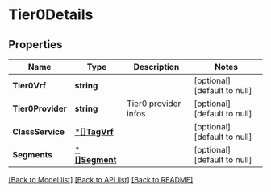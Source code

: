 # Tier0Details

## Properties
Name | Type | Description | Notes
------------ | ------------- | ------------- | -------------
**Tier0Vrf** | **string** |  | [optional] [default to null]
**Tier0Provider** | **string** | Tier0 provider infos | [optional] [default to null]
**ClassService** | [***[]TagVrf**](array.md) |  | [optional] [default to null]
**Segments** | [***[]Segment**](array.md) |  | [optional] [default to null]

[[Back to Model list]](../README.md#documentation-for-models) [[Back to API list]](../README.md#documentation-for-api-endpoints) [[Back to README]](../README.md)

